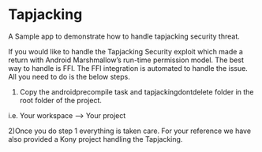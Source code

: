 # Tapjacking
A Sample app to demonstrate how to handle tapjacking security threat.

If you would like to handle the Tapjacking Security exploit which made a return with Android Marshmallow’s run-time permission model.
The best way to handle is FFI. The FFI integration is automated to handle the issue.
All you need to do is the below steps.
1) Copy the androidprecompile task and tapjackingdontdelete folder in the root folder of the project.

i.e. Your workspace --> Your project 


2)Once you do step 1 everything is taken care. 
For your reference we have also provided a Kony project handling the Tapjacking.
